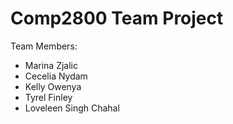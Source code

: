 # Comp2800 Team Project
Team Members:
- Marina Zjalic
- Cecelia Nydam
- Kelly Owenya
- Tyrel Finley
- Loveleen Singh Chahal
